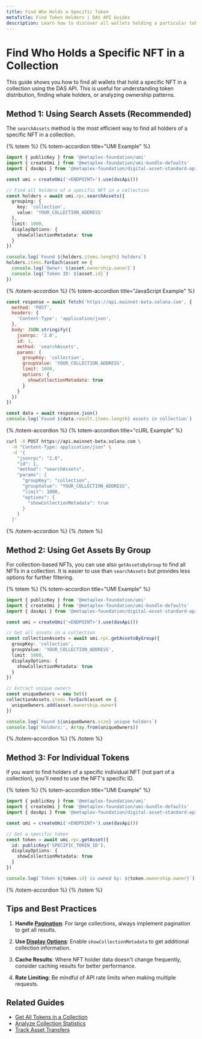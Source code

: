 ```yaml
---
title: Find Who Holds a Specific Token
metaTitle: Find Token Holders | DAS API Guides
description: Learn how to discover all wallets holding a particular token
---
```


# Find Who Holds a Specific NFT in a Collection

This guide shows you how to find all wallets that hold a specific NFT in a collection using the DAS API. This is useful for understanding token distribution, finding whale holders, or analyzing ownership patterns.

## Method 1: Using Search Assets (Recommended)

The `searchAssets` method is the most efficient way to find all holders of a specific NFT in a collection.

{% totem %}
{% totem-accordion title="UMI Example" %}
```typescript
import { publicKey } from '@metaplex-foundation/umi'
import { createUmi } from '@metaplex-foundation/umi-bundle-defaults'
import { dasApi } from '@metaplex-foundation/digital-asset-standard-api'

const umi = createUmi('<ENDPOINT>').use(dasApi())

// Find all holders of a specific NFT in a collection
const holders = await umi.rpc.searchAssets({
  grouping: {
    key: 'collection',
    value: 'YOUR_COLLECTION_ADDRESS'
  },
  limit: 1000,
  displayOptions: {
    showCollectionMetadata: true
  }
})

console.log(`Found ${holders.items.length} holders`)
holders.items.forEach(asset => {
  console.log(`Owner: ${asset.ownership.owner}`)
  console.log(`Token ID: ${asset.id}`)
})
```
{% /totem-accordion %}
{% totem-accordion title="JavaScript Example" %}
```javascript
const response = await fetch('https://api.mainnet-beta.solana.com', {
  method: 'POST',
  headers: {
    'Content-Type': 'application/json',
  },
  body: JSON.stringify({
    jsonrpc: '2.0',
    id: 1,
    method: 'searchAssets',
    params: {
      groupKey: 'collection',
      groupValue: 'YOUR_COLLECTION_ADDRESS',
      limit: 1000,
      options: {
        showCollectionMetadata: true
      }
    }
  })
})

const data = await response.json()
console.log(`Found ${data.result.items.length} assets in collection`)
```
{% /totem-accordion %}
{% totem-accordion title="cURL Example" %}
```bash
curl -X POST https://api.mainnet-beta.solana.com \
  -H "Content-Type: application/json" \
  -d '{
    "jsonrpc": "2.0",
    "id": 1,
    "method": "searchAssets",
    "params": {
      "groupKey": "collection",
      "groupValue": "YOUR_COLLECTION_ADDRESS",
      "limit": 1000,
      "options": {
        "showCollectionMetadata": true
      }
    }
  }'
```
{% /totem-accordion %}
{% /totem %}

## Method 2: Using Get Assets By Group

For collection-based NFTs, you can use also `getAssetsByGroup` to find all NFTs in a collection. It is easier to use than `searchAssets` but provides less options for further filtering.

{% totem %}
{% totem-accordion title="UMI Example" %}
```typescript
import { publicKey } from '@metaplex-foundation/umi'
import { createUmi } from '@metaplex-foundation/umi-bundle-defaults'
import { dasApi } from '@metaplex-foundation/digital-asset-standard-api'

const umi = createUmi('<ENDPOINT>').use(dasApi())

// Get all assets in a collection
const collectionAssets = await umi.rpc.getAssetsByGroup({
  groupKey: 'collection',
  groupValue: 'YOUR_COLLECTION_ADDRESS',
  limit: 1000,
  displayOptions: {
    showCollectionMetadata: true
  }
})

// Extract unique owners
const uniqueOwners = new Set()
collectionAssets.items.forEach(asset => {
  uniqueOwners.add(asset.ownership.owner)
})

console.log(`Found ${uniqueOwners.size} unique holders`)
console.log('Holders:', Array.from(uniqueOwners))
```
{% /totem-accordion %}
{% /totem %}

## Method 3: For Individual Tokens

If you want to find holders of a specific individual NFT (not part of a collection), you'll need to use the NFT's specific ID.

{% totem %}
{% totem-accordion title="UMI Example" %}
```typescript
import { publicKey } from '@metaplex-foundation/umi'
import { createUmi } from '@metaplex-foundation/umi-bundle-defaults'
import { dasApi } from '@metaplex-foundation/digital-asset-standard-api'

const umi = createUmi('<ENDPOINT>').use(dasApi())

// Get a specific token
const token = await umi.rpc.getAsset({
  id: publicKey('SPECIFIC_TOKEN_ID'),
  displayOptions: {
    showCollectionMetadata: true
  }
})

console.log(`Token ${token.id} is owned by: ${token.ownership.owner}`)
```
{% /totem-accordion %}
{% /totem %}

## Tips and Best Practices

1. **Handle [Pagination](/das-api/guides/pagination)**: For large collections, always implement pagination to get all results.

2. **Use [Display Options](/das-api/guides/display-options)**: Enable `showCollectionMetadata` to get additional collection information.

3. **Cache Results**: Where NFT holder data doesn't change frequently, consider caching results for better performance.

4. **Rate Limiting**: Be mindful of API rate limits when making multiple requests.

## Related Guides

- [Get All Tokens in a Collection](/das-api/guides/get-collection-nfts)
- [Analyze Collection Statistics](/das-api/guides/collection-statistics)
- [Track Asset Transfers](/das-api/guides/track-transfers) 